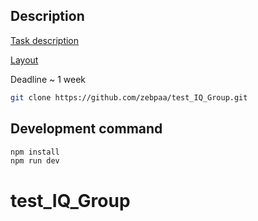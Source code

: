 ## Description

[Task description](https://docviewer.yandex.ru/view/1797643866/?page=1&*=Pyjgdha7S7Wsq1NkkuTT%2F%2FfteYN7InVybCI6InlhLW1haWw6Ly8xODgwMjUyODQ0NDI3MTg2MzYvMS4yIiwidGl0bGUiOiLQotC10YHRgtC%2B0LLQvtC1INC30LDQtNCw0L3QuNC1IChmcm9udCkudHh0Iiwibm9pZnJhbWUiOmZhbHNlLCJ1aWQiOiIxNzk3NjQzODY2IiwidHMiOjE3MzMyMTE4NDYzNTIsInl1IjoiNDE5MzgxNjUyMTcwOTEzMTg3NiJ9)

[Layout](https://www.figma.com/design/3BvdZRWkYNtNqZjRBmQraS/Test?node-id=6-905&node-type=frame&t=FDirMczvfuQa55sA-0)

Deadline ~ 1 week

```sh
git clone https://github.com/zebpaa/test_IQ_Group.git
```

## Development command

```sh
npm install
npm run dev
```
# test_IQ_Group

